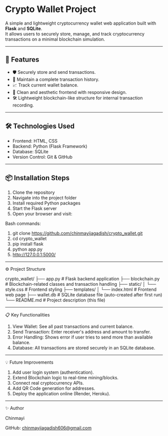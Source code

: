 # Crypto Wallet Project

A simple and lightweight cryptocurrency wallet web application built with **Flask** and **SQLite**.  
It allows users to securely store, manage, and track cryptocurrency transactions on a minimal blockchain simulation.

---

## 🚀 Features
- 🛡️ Securely store and send transactions.
- 📜 Maintain a complete transaction history.
- 📈 Track current wallet balance.
- 🎨 Clean and aesthetic frontend with responsive design.
- 🛠️ Lightweight blockchain-like structure for internal transaction recording.

---

## 🛠️ Technologies Used

- Frontend: HTML, CSS
- Backend: Python (Flask Framework)
- Database: SQLite
- Version Control: Git & GitHub

---

## 📦 Installation Steps

1. Clone the repository
2. Navigate into the project folder
3. Install required Python packages
4. Start the Flask server
5. Open your browser and visit:

Bash commands:

   1. git clone https://github.com/chinmayijagadish/crypto_wallet.git
   2. cd crypto_wallet
   3. pip install flask
   4. python app.py
   5. http://127.0.0.1:5000/

---

⚙️ Project Structure

crypto_wallet/
├──  app.py              # Flask backend application
├──  blockchain.py       # Blockchain-related classes and transaction handling
├──  static/
│    └──  style.css       # Frontend styling
├──  templates/
│    └──  index.html      # Frontend web page
├──  wallet.db           # SQLite database file (auto-created after first run)
└──  README.md           # Project description (this file)

---

📋 Key Functionalities

1. View Wallet: See all past transactions and current balance.
2. Send Transaction: Enter receiver's address and amount to transfer.
3. Error Handling: Shows error if user tries to send more than available balance.
4. Database: All transactions are stored securely in an SQLite database.

---

💡 Future Improvements

1. Add user login system (authentication).
2. Extend Blockchain logic to real-time mining/blocks.
3. Connect real cryptocurrency APIs.
4. Add QR Code generation for addresses.
5. Deploy the application online (Render, Heroku).

---

✨ Author

Chinmayi 

GitHub: chinmayijagadish606@gmail.com



